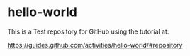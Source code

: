 # hello-world
This is a Test repository for GitHub using the tutorial at:

https://guides.github.com/activities/hello-world/#repository

